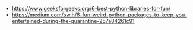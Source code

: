 * https://www.geeksforgeeks.org/6-best-python-libraries-for-fun/
* https://medium.com/swlh/6-fun-weird-python-packages-to-keep-you-entertained-during-the-quarantine-257a84261c91